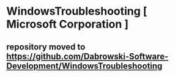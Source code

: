 
# WindowsTroubleshooting [ Microsoft Corporation ]
repository moved to
<strong>https://github.com/Dabrowski-Software-Development/WindowsTroubleshooting</strong>
- 
